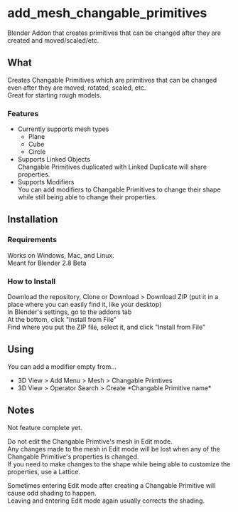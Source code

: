 # add_mesh_changable_primitives
Blender Addon that creates primitives that can be changed after they are created and moved/scaled/etc.

## What
Creates Changable Primitives which are primitives that can be changed even after they are moved, rotated, scaled, etc.  
Great for starting rough models.  
### Features
* Currently supports mesh types  
  * Plane
  * Cube
  * Circle
* Supports Linked Objects  
Changable Primitives duplicated with Linked Duplicate will share properties.
* Supports Modifiers  
You can add modifiers to Changable Primitives to change their shape while still being able to change their properties.

## Installation  
### Requirements  
Works on Windows, Mac, and Linux.  
Meant for Blender 2.8 Beta
### How to Install  
Download the repository, Clone or Download > Download ZIP (put it in a place where you can easily find it, like your desktop)  
In Blender's settings, go to the addons tab  
At the bottom, click "Install from File"  
Find where you put the ZIP file, select it, and click "Install from File" 

## Using
You can add a modifier empty from...
* 3D View > Add Menu > Mesh > Changable Primtives
* 3D View > Operator Search > Create \*Changable Primitive name\*  
## Notes
Not feature complete yet.  

Do not edit the Changable Primtive's mesh in Edit mode.  
Any changes made to the mesh in Edit mode will be lost when any of the Changable Primitive's properties is changed.  
If you need to make changes to the shape while being able to customize the properties, use a Lattice.

Sometimes entering Edit mode after creating a Changable Primitive will cause odd shading to happen.  
Leaving and entering Edit mode again usually corrects the shading.  
